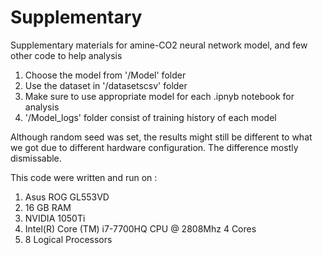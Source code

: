 # Supplementary
Supplementary materials for amine-CO2 neural network model, and few other code to help analysis

1. Choose the model from '/Model' folder
2. Use the dataset in '/datasetscsv' folder
3. Make sure to use appropriate model for each .ipnyb notebook for analysis
4. '/Model_logs' folder consist of training history of each model

Although random seed was set, the results might still be different to what we got due to different hardware configuration. The difference mostly dismissable.

This code were written and run on :
1. Asus ROG GL553VD
2. 16 GB RAM
3. NVIDIA 1050Ti
4. Intel(R) Core (TM) i7-7700HQ CPU @ 2808Mhz 4 Cores
5. 8 Logical Processors


